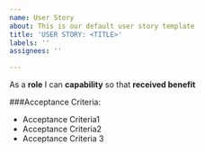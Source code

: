 ```yaml
---
name: User Story
about: This is our default user story template
title: 'USER STORY: <TITLE>'
labels: ''
assignees: ''

---
```


As a **role** I can **capability** so that **received benefit**

###Acceptance Criteria:
- Acceptance Criteria1
- Acceptance Criteria2
- Acceptance Criteria 3
